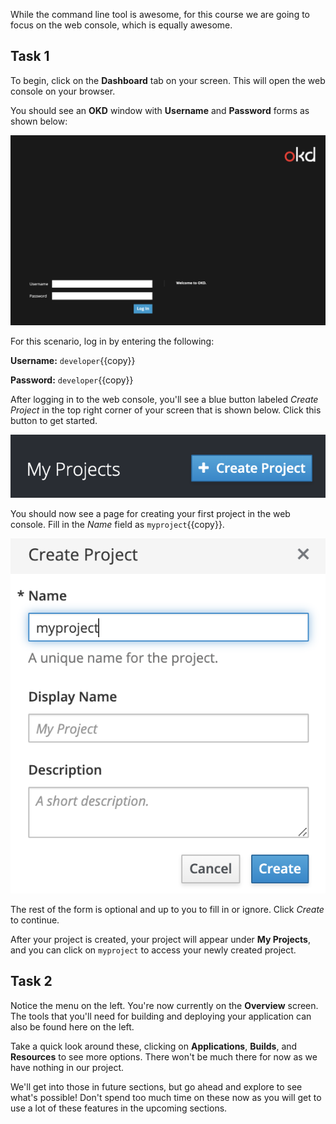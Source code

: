 While the command line tool is awesome, for this course we are going to focus on the web console, which is equally awesome.

## Task 1
To begin, click on the **Dashboard** tab on your screen. This will open the web console on your browser.

You should see an **OKD** window with **Username** and **Password** forms as shown below:

![OKD Web Console](../../assets/introduction/getting-started-311/ocp-login.png)

For this scenario, log in by entering the following:

**Username:** `developer`{{copy}}

**Password:** `developer`{{copy}}

After logging in to the web console, you'll see a blue button labeled *Create Project* in the top right corner of your screen that is shown below. Click this button to get started.

![Create Project Button](../../assets/introduction/getting-started-311/2create-project-button.png)

You should now see a page for creating your first project in the web console. Fill in the _Name_ field as `myproject`{{copy}}.

![Create Project](../../assets/introduction/getting-started-311/2create-project.png)

The rest of the form is optional and up to you to fill in or ignore. Click *Create* to continue.

After your project is created, your project will appear under **My Projects**, and you can click on `myproject` to access your newly created project.

## Task 2

Notice the menu on the left. You're now currently on the **Overview** screen. The tools that you'll need for building and deploying your application can also be found here on the left.

Take a quick look around these, clicking on **Applications**, **Builds**, and **Resources** to see more options. There won't be much there for now as we have nothing in our project.

We'll get into those in future sections, but go ahead and explore to see what's possible! Don't spend too much time on these now as you will get to use a lot of these features in the upcoming sections.
